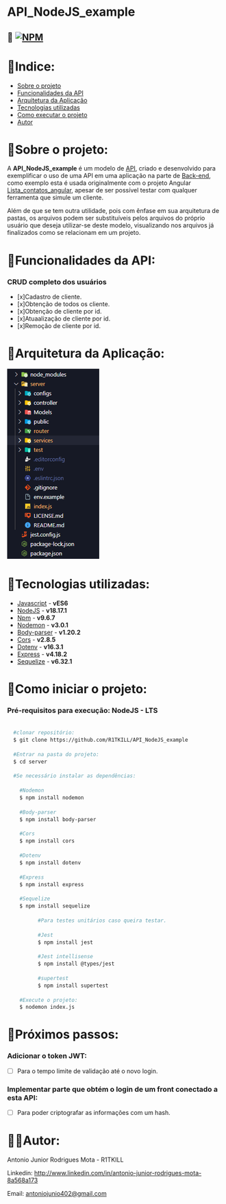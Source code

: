 # API_NodeJS_example

## 🔑 [![NPM](https://img.shields.io/npm/l/react)](./LICENSE.md)

# 📇Indice:

- <a href="#sobre-o-projeto">Sobre o projeto</a>
- <a href="#funcionalidades-da-api">Funcionalidades da API</a>
- <a href="#arquitetura-da-aplicação">Arquitetura da Aplicação</a>
- <a href="#tecnologias-utilizadas">Tecnologias utilizadas</a>
- <a href="#como-executar-o-projeto">Como executar o projeto</a>
- <a href="#autor">Autor</a>

# 🔎Sobre o projeto:

A **API_NodeJS_example** é um modelo de [API](https://pt.wikipedia.org/wiki/Interface_de_programa%C3%A7%C3%A3o_de_aplica%C3%A7%C3%B5es), criado e desenvolvido para exemplificar o uso de uma API em uma aplicação na parte de [Back-end](https://www.ewally.com.br/blog/ajudando-sua-empresa/backend#:~:text=O%20backend%20%C3%A9%20a%20estrutura,ambientes%20eletr%C3%B4nicos%20operem%20em%20sincronia.), como exemplo esta é usada originalmente com o projeto Angular [Lista_contatos_angular](https://github.com/R1TKILL/Lista_contatos_angular), apesar de ser possível testar com qualquer ferramenta que simule um cliente.

 Além de que se tem outra utilidade, pois com ênfase em sua arquitetura de pastas, os arquivos podem ser substituíveis pelos arquivos do próprio usuário que deseja utilizar-se deste modelo, visualizando nos arquivos já finalizados como se relacionam em um projeto.

# 📱Funcionalidades da API:

  ### CRUD completo dos usuários

  - [x]Cadastro de cliente.
  - [x]Obtenção de todos os cliente.
  - [x]Obtenção de cliente por id.
  - [x]Atuaalização de cliente por id.
  - [x]Remoção de cliente por id.

# 🧩Arquitetura da Aplicação:

![Aruitetura_do_projeto](./public/images/Structure_API.png)

# 🔧Tecnologias utilizadas: 

- [Javascript](https://developer.mozilla.org/pt-BR/docs/Learn/Getting_started_with_the_web/JavaScript_basics) - **vES6**
- [NodeJS](https://site.alura.com.br/artigos/node-js?utm_term=&utm_campaign=%5BSearch%5D+%5BPerformance%5D+-+Dynamic+Search+Ads+-+Artigos+e+Conte%C3%BAdos&utm_source=adwords&utm_medium=ppc&hsa_acc=7964138385&hsa_cam=11384329873&hsa_grp=111087461203&hsa_ad=682526577071&hsa_src=g&hsa_tgt=dsa-843358956400&hsa_kw=&hsa_mt=&hsa_net=adwords&hsa_ver=3&gad_source=1&gclid=CjwKCAiAg9urBhB_EiwAgw88mbohTdP4BfuFLGhI4hcKbBIuSHRXC6gOKy97K3juS8tlA27QJZ0KOxoC46AQAvD_BwE) - **v18.17.1**
- [Npm](https://www.hostinger.com.br/tutoriais/o-que-e-npm#:~:text=O%20npm%20%C3%A9%20uma%20ferramenta,necess%C3%A1rias%20para%20executar%20um%20projeto.) - **v9.6.7**
- [Nodemon](https://www.linkedin.com/pulse/nodemon-um-amigo-para-os-desenvolvedores-nodejs-thomas-lincoln/?originalSubdomain=pt) - **v3.0.1**
- [Body-parser](https://medium.com/@febatistaa/como-converter-os-dados-de-uma-requisi%C3%A7%C3%A3o-com-o-body-parser-2b5b93100f00) -  **v1.20.2** 
- [Cors](https://www.treinaweb.com.br/blog/o-que-e-cors-e-como-resolver-os-principais-erros) - **v2.8.5**  
- [Dotenv](https://blog.lsantos.dev/dotenv-nodejs/#:~:text=ou%20env%2Dconfig.-,dotenv,ambiente%20na%20mem%C3%B3ria%20do%20runtime.) - **v16.3.1**  
- [Express](https://www.treinaweb.com.br/blog/o-que-e-o-express-js) - **v4.18.2**  
- [Sequelize](https://www.linkedin.com/pulse/o-que-%C3%A9-sequelize-thomas-lincoln/?originalSubdomain=pt) - **v6.32.1** 

# 🏁Como iniciar o projeto:

  ### Pré-requisitos para execução: NodeJS - LTS

  ```bash

    #clonar repositório:
    $ git clone https://github.com/R1TKILL/API_NodeJS_example

    #Entrar na pasta do projeto:
    $ cd server

    #Se necessário instalar as dependências:

      #Nodemon
      $ npm install nodemon

      #Body-parser
      $ npm install body-parser

      #Cors
      $ npm install cors

      #Dotenv
      $ npm install dotenv

      #Express
      $ npm install express

      #Sequelize
      $ npm install sequelize

			#Para testes unitários caso queira testar.

			#Jest
			$ npm install jest

			#Jest intellisense
			$ npm install @types/jest

			#supertest
			$ npm install supertest

      #Execute o projeto:
      $ nodemon index.js 

  ```

# 👟Próximos passos:

  ### Adicionar o token JWT:

  - [ ] Para o tempo limite de validação até o novo login.

  ### Implementar parte que obtém o login de um front conectado a esta API:

  - [ ] Para poder criptografar as informações com um hash.


# 🧑‍💻Autor:

Antonio Junior Rodrigues Mota - R1TKILL

Linkedin: http://www.linkedin.com/in/antonio-junior-rodrigues-mota-8a568a173

Email: antoniojunio402@gmail.com
